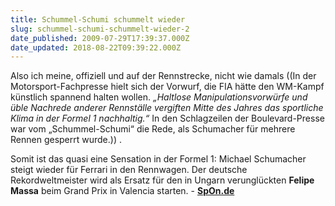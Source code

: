 ```yaml
---
title: Schummel-Schumi schummelt wieder
slug: schummel-schumi-schummelt-wieder-2
date_published: 2009-07-29T17:39:37.000Z
date_updated: 2018-08-22T09:39:22.000Z
---
```


Also ich meine, offiziell und auf der Rennstrecke, nicht wie damals ((In der Motorsport-Fachpresse hielt sich der Vorwurf, die FIA hätte den WM-Kampf künstlich spannend halten wollen. *„Haltlose Manipulationsvorwürfe und üble Nachrede anderer Rennställe vergiften Mitte des Jahres das sportliche Klima in der Formel 1 nachhaltig.“* In den Schlagzeilen der Boulevard-Presse war vom „Schummel-Schumi“ die Rede, als Schumacher für mehrere Rennen gesperrt wurde.)) .

Somit ist das quasi eine Sensation in der Formel 1: Michael Schumacher steigt wieder für Ferrari in den Rennwagen. Der deutsche Rekordweltmeister wird als Ersatz für den in Ungarn verunglückten **Felipe Massa** beim Grand Prix in Valencia starten. - [**SpOn.de**](http://www.spiegel.de/sport/formel1/0,1518,639098,00.html)
